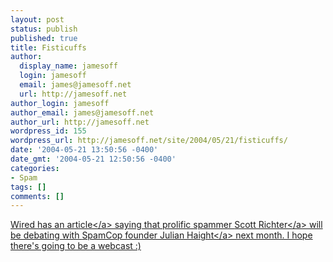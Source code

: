 ```yaml
---
layout: post
status: publish
published: true
title: Fisticuffs
author:
  display_name: jamesoff
  login: jamesoff
  email: james@jamesoff.net
  url: http://jamesoff.net
author_login: jamesoff
author_email: james@jamesoff.net
author_url: http://jamesoff.net
wordpress_id: 155
wordpress_url: http://jamesoff.net/site/2004/05/21/fisticuffs/
date: '2004-05-21 13:50:56 -0400'
date_gmt: '2004-05-21 12:50:56 -0400'
categories:
- Spam
tags: []
comments: []
---
```

<p><a href="http:&#47;&#47;www.wired.com&#47;news&#47;business&#47;0,1367,63537,00.html?tw=wn_tophead_4">Wired has an article<&#47;a> saying that prolific spammer <a href="http:&#47;&#47;www.spamhaus.org&#47;rokso&#47;listing.lasso?-op=cn&spammer=Scott%20Richter%20-%20OptInRealBig">Scott Richter<&#47;a> will be debating with <a href="http:&#47;&#47;www.spamcop.net">SpamCop founder Julian Haight<&#47;a> next month. I hope there's going to be a webcast :)</p>
